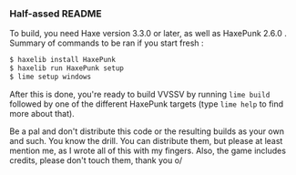 ### Half-assed README

To build, you need Haxe version 3.3.0 or later, as well as HaxePunk 2.6.0 . Summary of commands to be ran if you start fresh :

```bash
$ haxelib install HaxePunk
$ haxelib run HaxePunk setup
$ lime setup windows
```

After this is done, you're ready to build VVSSV by running `lime build` followed by one of the different HaxePunk targets
(type `lime help` to find more about that).

Be a pal and don't distribute this code or the resulting builds as your own and such. You know the drill. You can distribute
them, but please at least mention me, as I wrote all of this with my fingers. Also, the game includes credits, please don't
touch them, thank you o/

